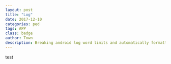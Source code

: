 ```yaml
---
layout: post
title: "Log"
date: 2017-12-10
categories: ped
tags: APP
class: badge
author: Town
description: Breaking android log word limits and automatically formatting json.
---
```


test